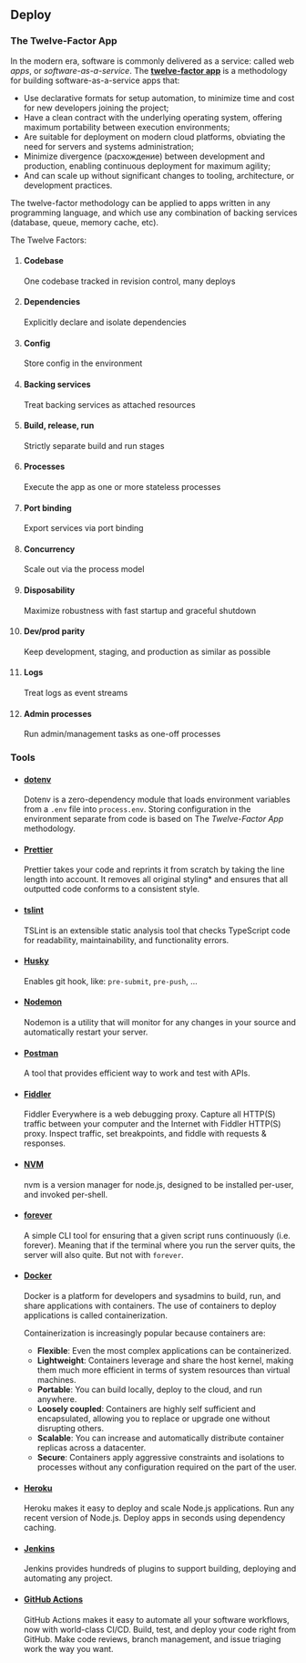 ## Deploy

### The Twelve-Factor App

In the modern era, software is commonly delivered as a service: called web _apps_, or _software-as-a-service_. The [**twelve-factor app**](https://12factor.net/) is a methodology for building software-as-a-service apps that:

- Use declarative formats for setup automation, to minimize time and cost for new developers joining the project;
- Have a clean contract with the underlying operating system, offering maximum portability between execution environments;
- Are suitable for deployment on modern cloud platforms, obviating the need for servers and systems administration;
- Minimize divergence (расхождение) between development and production, enabling continuous deployment for maximum agility;
- And can scale up without significant changes to tooling, architecture, or development practices.

The twelve-factor methodology can be applied to apps written in any programming language, and which use any combination of backing services (database, queue, memory cache, etc).

The Twelve Factors:

1. #### Codebase
   One codebase tracked in revision control, many deploys
2. #### Dependencies
   Explicitly declare and isolate dependencies
3. #### Config
   Store config in the environment
4. #### Backing services
   Treat backing services as attached resources
5. #### Build, release, run
   Strictly separate build and run stages
6. #### Processes
   Execute the app as one or more stateless processes
7. #### Port binding
   Export services via port binding
8. #### Concurrency
   Scale out via the process model
9. #### Disposability
   Maximize robustness with fast startup and graceful shutdown
10. #### Dev/prod parity
    Keep development, staging, and production as similar as possible
11. #### Logs
    Treat logs as event streams
12. #### Admin processes
    Run admin/management tasks as one-off processes

### Tools

- #### [dotenv](https://github.com/motdotla/dotenv)

  Dotenv is a zero-dependency module that loads environment variables from a `.env` file into `process.env`. Storing configuration in the environment separate from code is based on The _Twelve-Factor App_ methodology.

- #### [Prettier](https://prettier.io/)

  Prettier takes your code and reprints it from scratch by taking the line length into account. It removes all original styling\* and ensures that all outputted code conforms to a consistent style.

- #### [tslint](https://palantir.github.io/tslint/)

  TSLint is an extensible static analysis tool that checks TypeScript code for readability, maintainability, and functionality errors.

- #### [Husky](https://github.com/typicode/husky)

  Enables git hook, like: `pre-submit`, `pre-push`, ...

- #### [Nodemon](https://nodemon.io/)

  Nodemon is a utility that will monitor for any changes in your source and automatically restart your server.

- #### [Postman](https://www.postman.com/)

  A tool that provides efficient way to work and test with APIs.

- #### [Fiddler](https://www.telerik.com/fiddler)

  Fiddler Everywhere is a web debugging proxy. Capture all HTTP(S) traffic between your computer and the Internet with Fiddler HTTP(S) proxy. Inspect traffic, set breakpoints, and fiddle with requests & responses.

- #### [NVM](https://github.com/nvm-sh/nvm)

  nvm is a version manager for node.js, designed to be installed per-user, and invoked per-shell.

- #### [forever](https://github.com/foreversd/forever)

  A simple CLI tool for ensuring that a given script runs continuously (i.e. forever). Meaning that if the terminal where you run the server quits, the server will also quite. But not with `forever`.

- #### [Docker](https://docs.docker.com/)

  Docker is a platform for developers and sysadmins to build, run, and share applications with containers. The use of containers to deploy applications is called containerization.

  Containerization is increasingly popular because containers are:

  - **Flexible**: Even the most complex applications can be containerized.
  - **Lightweight**: Containers leverage and share the host kernel, making them much more efficient in terms of system resources than virtual machines.
  - **Portable**: You can build locally, deploy to the cloud, and run anywhere.
  - **Loosely coupled**: Containers are highly self sufficient and encapsulated, allowing you to replace or upgrade one without disrupting others.
  - **Scalable**: You can increase and automatically distribute container replicas across a datacenter.
  - **Secure**: Containers apply aggressive constraints and isolations to processes without any configuration required on the part of the user.

- #### [Heroku](https://devcenter.heroku.com/categories/nodejs-support)

  Heroku makes it easy to deploy and scale Node.js applications. Run any recent version of Node.js. Deploy apps in seconds using dependency caching.

- #### [Jenkins](https://www.jenkins.io/)

  Jenkins provides hundreds of plugins to support building, deploying and automating any project.

- #### [GitHub Actions](https://github.com/features/actions)

  GitHub Actions makes it easy to automate all your software workflows, now with world-class CI/CD. Build, test, and deploy your code right from GitHub. Make code reviews, branch management, and issue triaging work the way you want.
